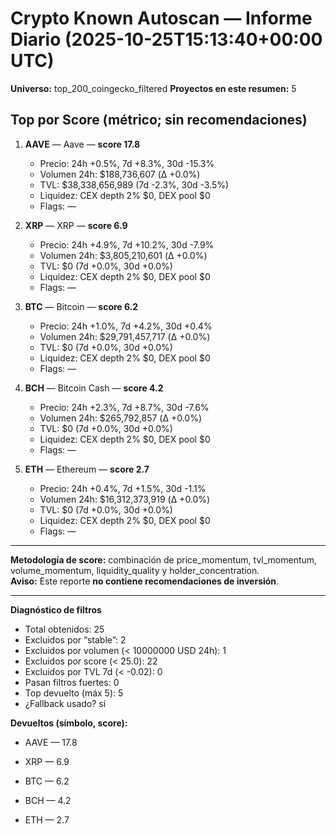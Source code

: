 # Crypto Known Autoscan — Informe Diario (2025-10-25T15:13:40+00:00 UTC)

**Universo:** top_200_coingecko_filtered
**Proyectos en este resumen:** 5

## Top por Score (métrico; sin recomendaciones)

1. **AAVE** — Aave — **score 17.8**
   - Precio: 24h +0.5%, 7d +8.3%, 30d -15.3%
   - Volumen 24h: $188,736,607 (Δ +0.0%)
   - TVL: $38,338,656,989 (7d -2.3%, 30d -3.5%)
   - Liquidez: CEX depth 2% $0, DEX pool $0
   - Flags: —

2. **XRP** — XRP — **score 6.9**
   - Precio: 24h +4.9%, 7d +10.2%, 30d -7.9%
   - Volumen 24h: $3,805,210,601 (Δ +0.0%)
   - TVL: $0 (7d +0.0%, 30d +0.0%)
   - Liquidez: CEX depth 2% $0, DEX pool $0
   - Flags: —

3. **BTC** — Bitcoin — **score 6.2**
   - Precio: 24h +1.0%, 7d +4.2%, 30d +0.4%
   - Volumen 24h: $29,791,457,717 (Δ +0.0%)
   - TVL: $0 (7d +0.0%, 30d +0.0%)
   - Liquidez: CEX depth 2% $0, DEX pool $0
   - Flags: —

4. **BCH** — Bitcoin Cash — **score 4.2**
   - Precio: 24h +2.3%, 7d +8.7%, 30d -7.6%
   - Volumen 24h: $265,792,857 (Δ +0.0%)
   - TVL: $0 (7d +0.0%, 30d +0.0%)
   - Liquidez: CEX depth 2% $0, DEX pool $0
   - Flags: —

5. **ETH** — Ethereum — **score 2.7**
   - Precio: 24h +0.4%, 7d +1.5%, 30d -1.1%
   - Volumen 24h: $16,312,373,919 (Δ +0.0%)
   - TVL: $0 (7d +0.0%, 30d +0.0%)
   - Liquidez: CEX depth 2% $0, DEX pool $0
   - Flags: —


---

**Metodología de score:** combinación de price_momentum, tvl_momentum, volume_momentum, liquidity_quality y holder_concentration.  
**Aviso:** Este reporte **no contiene recomendaciones de inversión**.


---
**Diagnóstico de filtros**

- Total obtenidos: 25
- Excluidos por “stable”: 2
- Excluidos por volumen (< 10000000 USD 24h): 1
- Excluidos por score (< 25.0): 22
- Excluidos por TVL 7d (< -0.02): 0
- Pasan filtros fuertes: 0
- Top devuelto (máx 5): 5
- ¿Fallback usado? sí


**Devueltos (símbolo, score):**

- AAVE — 17.8

- XRP — 6.9

- BTC — 6.2

- BCH — 4.2

- ETH — 2.7


